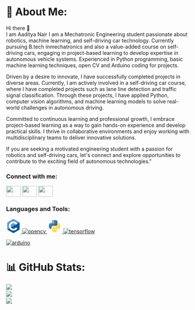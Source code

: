 # 💫 About Me:
Hi there 👋<br>
I am Aaditya Nair
I am a Mechatronic Engineering student passionate about robotics, machine learning, and self-driving car technology. Currently pursuing B.tech inmechatronics and also a value-added course on self-driving cars, engaging in project-based learning to develop expertise in autonomous vehicle systems. Experienced in Python programming, basic machine learning techniques, open CV and Arduino coding for projects.

Driven by a desire to innovate, I have successfully completed projects in diverse areas. Currently, I am actively involved in a self-driving car course, where I have completed projects such as lane line detection and traffic signal classification. Through these projects, I have applied Python, computer vision algorithms, and machine learning models to solve real-world challenges in autonomous driving.

Committed to continuous learning and professional growth, I embrace project-based learning as a way to gain hands-on experience and develop practical skills. I thrive in collaborative environments and enjoy working with multidisciplinary teams to deliver innovative solutions.

If you are seeking a motivated engineering student with a passion for robotics and self-driving cars, let's connect and explore opportunities to contribute to the exciting field of autonomous technologies."


<h3 align="left">Connect with me:</h3>
<p align="left">
<a href="https://twitter.com/Aaditya_010902" target="blank"><img align="center" src="https://raw.githubusercontent.com/rahuldkjain/github-profile-readme-generator/master/src/images/icons/Social/twitter.svg" height="30" width="40" /></a>
<a href="https://www.linkedin.com/in/aaditya-nair-83a670229/" target="blank"><img align="center" src="https://raw.githubusercontent.com/rahuldkjain/github-profile-readme-generator/master/src/images/icons/Social/linked-in-alt.svg"  height="30" width="40" /></a>
<a href="https://www.instagram.com/aadityanair0/" target="blank"><img align="center" src="https://raw.githubusercontent.com/rahuldkjain/github-profile-readme-generator/master/src/images/icons/Social/instagram.svg"height="30" width="40" /></a>
<a href="https://open.kattis.com/users/aaditya-nair--ra2111018010017-" target="blank"><img align="center"[![github](https://github.com/ad5454/ad5454/assets/96897186/fb3079be-862e-47dc-9ac3-2fa9193936df)[1]"height="30" width="40" /></a>
</p>

<h3 align="left">Languages and Tools:</h3>
<p align="left"> <a href="https://www.cprogramming.com/" target="_blank" rel="noreferrer"> <img src="https://raw.githubusercontent.com/devicons/devicon/master/icons/c/c-original.svg" alt="c" width="40" height="40"/> </a> <a href="https://opencv.org/" target="_blank" rel="noreferrer"> <img src="https://www.vectorlogo.zone/logos/opencv/opencv-icon.svg" alt="opencv" width="40" height="40"/> </a> <a href="https://www.python.org" target="_blank" rel="noreferrer"> <img src="https://raw.githubusercontent.com/devicons/devicon/master/icons/python/python-original.svg" alt="python" width="40" height="40"/> </a> <a href="https://www.tensorflow.org" target="_blank" rel="noreferrer"> <img src="https://www.vectorlogo.zone/logos/tensorflow/tensorflow-icon.svg" alt="tensorflow" width="40" height="40"/> </a> </p><a href="https://www.arduino.cc/" target="_blank" rel="noreferrer"> <img src="https://cdn.worldvectorlogo.com/logos/arduino-1.svg" alt="arduino" width="40" height="40"/> </a> </p>


# 📊 GitHub Stats:
![](https://github-readme-stats.vercel.app/api?username=ad5454&theme=dark&hide_border=false&include_all_commits=false&count_private=false)<br/>
![](https://github-readme-streak-stats.herokuapp.com/?user=ad5454&theme=dark&hide_border=false)<br/>
![](https://github-readme-stats.vercel.app/api/top-langs/?username=ad5454&theme=dark&hide_border=false&include_all_commits=false&count_private=false&layout=compact)

